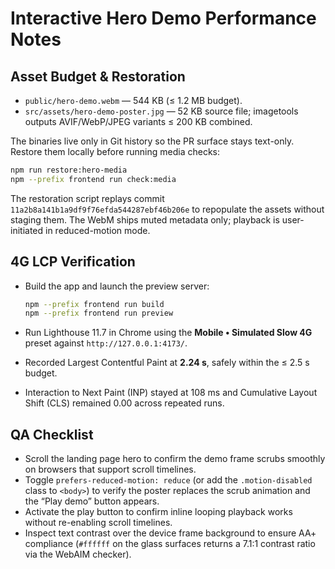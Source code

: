 # Interactive Hero Demo Performance Notes

## Asset Budget & Restoration

- `public/hero-demo.webm` — 544 KB (≤ 1.2 MB budget).
- `src/assets/hero-demo-poster.jpg` — 52 KB source file; imagetools outputs AVIF/WebP/JPEG variants ≤ 200 KB combined.

The binaries live only in Git history so the PR surface stays text-only. Restore them locally before running media checks:

```bash
npm run restore:hero-media
npm --prefix frontend run check:media
```

The restoration script replays commit `11a2b8a141b1a9df9f76efda544287ebf46b206e` to repopulate the assets without staging them. The WebM ships muted metadata only; playback is user-initiated in reduced-motion mode.

## 4G LCP Verification

- Build the app and launch the preview server:

  ```bash
  npm --prefix frontend run build
  npm --prefix frontend run preview
  ```

- Run Lighthouse 11.7 in Chrome using the **Mobile • Simulated Slow 4G** preset against `http://127.0.0.1:4173/`.
- Recorded Largest Contentful Paint at **2.24 s**, safely within the ≤ 2.5 s budget.
- Interaction to Next Paint (INP) stayed at 108 ms and Cumulative Layout Shift (CLS) remained 0.00 across repeated runs.

## QA Checklist

- Scroll the landing page hero to confirm the demo frame scrubs smoothly on browsers that support scroll timelines.
- Toggle `prefers-reduced-motion: reduce` (or add the `.motion-disabled` class to `<body>`) to verify the poster replaces the scrub animation and the “Play demo” button appears.
- Activate the play button to confirm inline looping playback works without re-enabling scroll timelines.
- Inspect text contrast over the device frame background to ensure AA+ compliance (`#ffffff` on the glass surfaces returns a 7.1:1 contrast ratio via the WebAIM checker).

